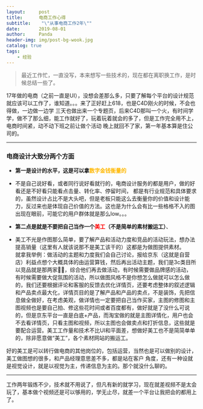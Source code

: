 ```yaml
---
layout:     post
title:      电商工作心得
subtitle:    "\"从事电商工作2年\""
date:       2019-08-01
author:     Panda
header-img: img/post-bg-wook.jpg
catalog: true
tags:
    - 经验
---
```


> 最近工作忙，一直没写，本来想写一些技术的，现在都在离职换工作，是时候总结一些了。

17年做的电商（之前一直是UI），没想会差那么多，只要了解每个平台的设计规范就应该可以工作了，谁知道。。。来了正好赶上618，也是C4D刚火的时候，不会也得做，一边做一边学
三天也做出来一个专题页，后来C4D那叫一个火，有时间学学，做不了那么细，能工作就好了，玩着玩着就会的多了，但是工作完全用不上，电商时间紧，动不动下班之前让做个活动
晚上就回不了家，第一年基本算是住公司的。

---
### 电商设计大致分两个方面
- **第一是设计的水平，这是可以拿<font color="#ffb800">数字金钱衡量的</font>**<br>
 + 不是自己说好看，或者同行说好看就行的，电商设计服务的都是用户，做的好看还是不好看只能看点击量、转化率、停留时间，
都是有行业规范和具体要求的，虽然设计占比不是大头吧，但是老板只能这么去衡量你的价值和设计能力，反过来也是体现自己价值的方法。这也是为什么会有比一些格格不入的图出现在眼前，可能它的用户群体就是那么low。。。<br>
- **第二点是就是不要把自己当作一个<font color="red">美工</font>（不是简单的素材搬运工）**、
 + 美工不光是作图那么简单，要了解产品和活动力度和竞品的活动玩法，想办法提高销量（这里有人就该说那不是美工该干的）这都是为做图提供素材。<br>
就拿我举例：做活动的主题和力度我们会自己讨论，报给京东（这就是自营店）利益点想个大概具体的由运营算钱，然后再出活动主题，我们是3c类目所以竞品就是那两家🤫🤫，综合他们再去做活动，有时候需要做品牌感的活动，有时候需要做大促氛围的活动，所以做图风格不是你想怎么做就可以怎么做的，我们还要根据评论和客服的反馈去优化详情页，还要考虑整体的叙述逻辑和产品卖点最大化，详情页目的是了解产品和产品的卖点，不是装饰，先把信息做全做好，在考虑美观，做详情也一定要把自己当作买家，主图的修图和主图视频也是要自己拍、修这些花时间或者百度都有，做好就是了没什么可说的，但是京东平台一直是白底+产品，而淘宝做的就是主图详情化，用户也会不去看详情页，只看主图和视频，所以主图也会做卖点和打折信息，这些就是要配合运营。美工工作量和技术不比UI和平面差，想做好美工也不是简简单单的，除非愿意做“美工”，各个素材网站的搬运工。<br>


好的美工是可以转行做电商的其他岗位的，包括运营，当然也是可以做别的设计，美工做图想的很多，和产品经理意思差不多，都是站在客户
角度，还有一种设就是视觉设计，就是以视觉为主，传递信息为主的。那个就没什么聊的。

---
工作两年锻炼不少，技术就不用说了，但凡有新的就学习，现在就差视频不是太会玩了，基本做个视频还是可以够用的，学无止尽，就差一个平台让我把会的都用上了。
